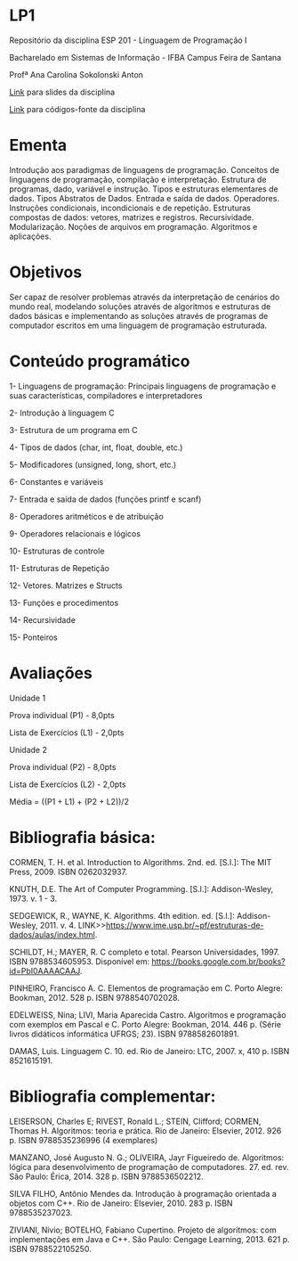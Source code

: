 # LP1
Repositório da disciplina ESP 201 - Linguagem de Programação I

Bacharelado em Sistemas de Informação - IFBA Campus Feira de Santana

Profª Ana Carolina Sokolonski Anton


[Link](https://github.com/carolsoko/SlidesLP1) para slides da disciplina

[Link](https://github.com/carolsoko/CodigosFonteLP1) para códigos-fonte da disciplina

# Ementa

Introdução aos paradigmas de linguagens de programação. Conceitos de linguagens de programação, compilação e interpretação. Estrutura de programas, dado, variável e instrução. Tipos e estruturas elementares de dados. Tipos Abstratos de Dados. Entrada e saída de dados. Operadores. Instruções condicionais, incondicionais e de repetição. Estruturas compostas de dados: vetores, matrizes e registros. Recursividade. Modularização. Noções de arquivos em programação. Algoritmos e aplicações.

# Objetivos

Ser capaz de resolver problemas através da interpretação de cenários do mundo real, modelando soluções através de algoritmos e estruturas de dados básicas e implementando as soluções através de programas de computador escritos em uma linguagem de programação estruturada.

# Conteúdo programático

1- Linguagens de programação: Principais linguagens de programação e suas características, compiladores e interpretadores

2- Introdução à linguagem C

3- Estrutura de um programa em C

4- Tipos de dados (char, int, float, double, etc.)

5- Modificadores (unsigned, long, short, etc.)

6- Constantes e variáveis

7- Entrada e saída de dados (funções printf e scanf)

8- Operadores aritméticos e de atribuição

9- Operadores relacionais e lógicos

10- Estruturas de controle

11- Estruturas de Repetição

12- Vetores. Matrizes e Structs

13- Funções e procedimentos

14- Recursividade

15- Ponteiros
 

# Avaliações

Unidade 1

Prova individual (P1) - 8,0pts

Lista de Exercícios (L1) - 2,0pts


Unidade 2

Prova individual (P2) - 8,0pts

Lista de Exercícios (L2) - 2,0pts


 Média = ((P1 + L1) + (P2 + L2))/2



# Bibliografia básica: 

CORMEN, T. H. et al. Introduction to Algorithms. 2nd. ed. [S.l.]: The MIT Press, 2009. ISBN 0262032937.

KNUTH, D.E. The Art of Computer Programming. [S.l.]: Addison-Wesley, 1973. v. 1 - 3.

SEDGEWICK, R., WAYNE, K. Algorithms. 4th edition. ed. [S.l.]: Addison-Wesley, 2011. v. 4. LINK>>https://www.ime.usp.br/~pf/estruturas-de-dados/aulas/index.html.

SCHILDT, H.; MAYER, R. C completo e total. Pearson Universidades, 1997. ISBN 9788534605953. Disponível em: <https://books.google.com.br/books?id=PbI0AAAACAAJ>.

 
PINHEIRO, Francisco A. C. Elementos de programação em C. Porto Alegre: Bookman, 2012. 528 p. ISBN 9788540702028.


EDELWEISS, Nina; LIVI, Maria Aparecida Castro. Algoritmos e programação com exemplos em Pascal e C. Porto Alegre: Bookman, 2014. 446 p. (Série livros didáticos informática UFRGS; 23). ISBN 9788582601891.


DAMAS, Luis. Linguagem C. 10. ed. Rio de Janeiro: LTC, 2007. x, 410 p. ISBN 8521615191.

 

# Bibliografia complementar: 

LEISERSON, Charles E; RIVEST, Ronald L.; STEIN, Clifford; CORMEN, Thomas H. Algoritmos: teoria e prática. Rio de Janeiro: Elsevier, 2012. 926 p. ISBN 9788535236996 (4 exemplares)


MANZANO, José Augusto N. G.; OLIVEIRA, Jayr Figueiredo de. Algoritmos: lógica para desenvolvimento de programação de computadores. 27. ed. rev. São Paulo: Érica, 2014. 328 p. ISBN 9788536502212.


SILVA FILHO, Antônio Mendes da. Introdução à programação orientada a objetos com C++. Rio de Janeiro: Elsevier, 2010. 283 p. ISBN 9788535237023.


ZIVIANI, Nivio; BOTELHO, Fabiano Cupertino. Projeto de algoritmos: com implementações em Java e C++. São Paulo: Cengage Learning, 2013. 621 p. ISBN 9788522105250.

 
